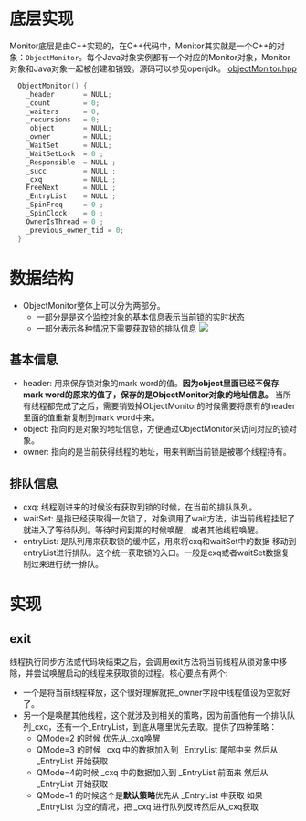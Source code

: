 # 底层实现

Monitor底层是由C++实现的，在C++代码中，Monitor其实就是一个C++的对象：`ObjectMonitor`。每个Java对象实例都有一个对应的Monitor对象，Monitor对象和Java对象一起被创建和销毁。源码可以参见openjdk。 [objectMonitor.hpp](http://hg.openjdk.java.net/jdk8u/jdk8u/hotspot/file/e2ac513ec7b3/src/share/vm/runtime/objectMonitor.hpp)

```cpp
  ObjectMonitor() {
    _header       = NULL;
    _count        = 0;
    _waiters      = 0, 
    _recursions   = 0;
    _object       = NULL;
    _owner        = NULL;
    _WaitSet      = NULL; 
    _WaitSetLock  = 0 ;
    _Responsible  = NULL ;
    _succ         = NULL ;
    _cxq          = NULL ;
    FreeNext      = NULL ;
    _EntryList    = NULL ;
    _SpinFreq     = 0 ;
    _SpinClock    = 0 ;
    OwnerIsThread = 0 ;
    _previous_owner_tid = 0;
  }
```

# 数据结构

- ObjectMonitor整体上可以分为两部分。
  - 一部分是是这个监控对象的基本信息表示当前锁的实时状态
  - 一部分表示各种情况下需要获取锁的排队信息
    ![](https://img-blog.csdnimg.cn/7866f3bfecf84fed8b7af0b3761a50e6.png?x-oss-process=image/watermark,type_d3F5LXplbmhlaQ,shadow_50,text_Q1NETiBAc2t5X2NjeQ==,size_20,color_FFFFFF,t_70,g_se,x_16)

## 基本信息

- header: 用来保存锁对象的mark word的值。**因为object里面已经不保存mark word的原来的值了，保存的是ObjectMonitor对象的地址信息。** 当所有线程都完成了之后，需要销毁掉ObjectMonitor的时候需要将原有的header里面的值重新复制到mark word中来。
- object: 指向的是对象的地址信息，方便通过ObjectMonitor来访问对应的锁对象。
- owner: 指向的是当前获得线程的地址，用来判断当前锁是被哪个线程持有。

## 排队信息

- cxq: 线程刚进来的时候没有获取到锁的时候，在当前的排队队列。
- waitSet: 是指已经获取得一次锁了，对象调用了wait方法，讲当前线程挂起了就进入了等待队列。等待时间到期的时候唤醒，或者其他线程唤醒。
- entryList: 是队列用来获取锁的缓冲区，用来将cxq和waitSet中的数据 移动到entryList进行排队。这个统一获取锁的入口。一般是cxq或者waitSet数据复制过来进行统一排队。

# 实现

## exit

线程执行同步方法或代码块结束之后，会调用exit方法将当前线程从锁对象中移除，并尝试唤醒启动的线程来获取锁的过程。核心要点有两个:

- 一个是将当前线程释放，这个很好理解就把_owner字段中线程值设为空就好了。
- 另一个是唤醒其他线程，这个就涉及到相关的策略，因为前面他有一个排队队列_cxq，还有一个_EntryList，到底从哪里优先去取。提供了四种策略：
  - QMode=2 的时候 优先从_cxq唤醒
  - QMode=3 的时候 _cxq 中的数据加入到 _EntryList 尾部中来 然后从 _EntryList 开始获取
  - QMode=4的时候 _cxq 中的数据加入到 _EntryList 前面来 然后从 _EntryList 开始获取
  - QMode=1 的时候这个是**默认策略**优先从 _EntryList 中获取 如果 _EntryList 为空的情况，把 _cxq 进行队列反转然后从_cxq获取

    
